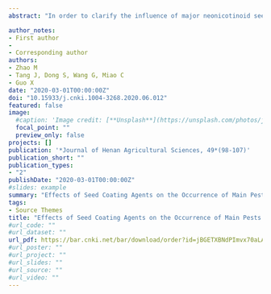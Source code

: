 ```yaml
---
abstract: "In order to clarify the influence of major neonicotinoid seed coating agents on the occurrence of important pests and plant yield in maize field,and select safe and effective seed coating agents that are suitable for controling main pests in maize field and increase maize yield,this study evaluated the effects of four flowable concentrate seed coating agents (600 g/L imidacloprid, 30% thiamethoxam,200 g/L clothianidin and 48% clothianidin·imidacloprid) on maize emergence rate,occurrence of target pests and non-target pests,and maize yield under field conditions. The results indicated that the test neonicotinoid seed coating agents had no significant effects on maize seedling emergence rate and showed a good control effect on target pests like Laodelphax striatellus,Rhopalosiphum maidis and Aphis gossypii. Furthermore, 48% clothianidin·imidacloprid FSC had the best control effect against target pests among the four test neonicotinoid seed coating agents and its control efficacies to target pests such as R. maidis and A. gossypii were still more than 90% at the later growing stage of maize. The population density of Pseudaletia separate in 30% thiamethoxam FSC treated plot at maize late filling stage and mature stage was remarkably higher than control（treated by clean water）plot,while the population density of non-target lepidopteran pests in other seed coating areas was equivalent or significantly lower than that in control plot.For the maize yield, the seed coating treated plots all increased to a certain extent when compared with the control area,and the 48% clothianidin·imidacloprid FSC treated plot increased largest with an increase rate of 10.03%. All the above results indicated that 48% clothianidin·imidacloprid FSC could be used to treat maize seeds in maize production since it not only had significant control efficacy to piercing-sucking pests through the whole growth period of maize,but also could increase the corn yield."

author_notes:
- First author
- 
- Corresponding author
authors:
- Zhao M
- Tang J, Dong S, Wang G, Miao C
- Guo X
date: "2020-03-01T00:00:00Z"
doi: "10.15933/j.cnki.1004-3268.2020.06.012"
featured: false
image:
  #caption: 'Image credit: [**Unsplash**](https://unsplash.com/photos/jdD8gXaTZsc)'
  focal_point: ""
  preview_only: false
projects: []
publication: '*Journal of Henan Agricultural Sciences, 49*(98-107)'
publication_short: ""
publication_types:
- "2"
publishDate: "2020-03-01T00:00:00Z"
#slides: example
summary: "Effects of Seed Coating Agents on the Occurrence of Main Pests and Maize Yield in Corn Field"
tags:
- Source Themes
title: "Effects of Seed Coating Agents on the Occurrence of Main Pests and Maize Yield in Corn Field"
#url_code: ""
#url_dataset: ""
url_pdf: https://bar.cnki.net/bar/download/order?id=jBGETXBNdPImvx70aLAuJPYxPoFw%2Bp%2Bi0fIiSrcN6lUp1GpUBQqhqUcQout92MeO%2BDdkDFepkUoGamH8rMrnzznQrP31sd3qbIpJim%2FvA8Qr4qya3J1MXVAeiRx5OlqsTexkrKzFwIrft71n9EQs%2FUN1tZaOZ9Yf2CwqWvTYvKuGHjw26TQ0hXDvTs5DiLWgkrETngyBnCTl55KHYlBwNJtDTNqE6Ur18PVlQw84UQ4%3D
#url_poster: ""
#url_project: ""
#url_slides: ""
#url_source: ""
#url_video: ""
---
```



